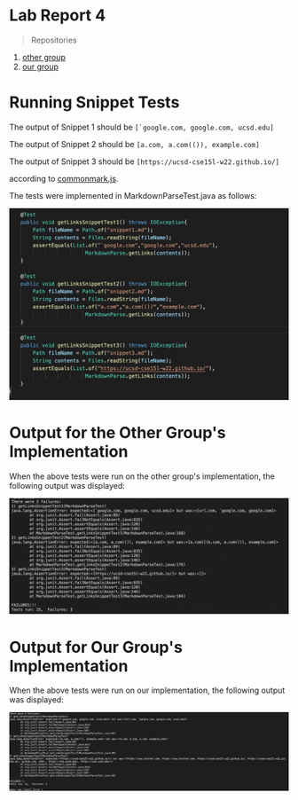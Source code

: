 # Lab Report 4

> Repositories
1. [other group](https://github.com/bimai25/markdown-parse-brandon)
2. [our group](https://github.com/jackmontoro/markdownparse-jackweek5)


# Running Snippet Tests

The output of Snippet 1 should be ```[`google.com, google.com, ucsd.edu]```

The output of Snippet 2 should be ```[a.com, a.com(()), example.com]```

The output of Snippet 3 should be ```[https://ucsd-cse15l-w22.github.io/]```

according to [commonmark.js](https://spec.commonmark.org/dingus/).

The tests were implemented in MarkdownParseTest.java as follows:

![SnippetTests](SnippetTests.png)

# Output for the Other Group's Implementation

When the above tests were run on the other group's implementation, the following output was displayed:

![OtherTest](OtherTest.png)

# Output for Our Group's Implementation

When the above tests were run on our implementation, the following output was displayed:

![OurTest](OurTest.png)
